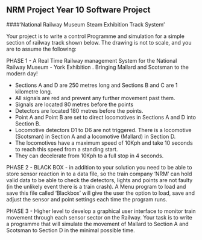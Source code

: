## NRM Project Year 10 Software Project 
####‘National Railway Museum Steam Exhibition Track System’

Your project is to write a control Programme and simulation for a simple section of railway track shown below. The
drawing is not to scale, and you are to assume the following:

PHASE 1 - A Real Time Railway management System for the National Railway Museum - York Exhibition . Bringing Mallard and
Scotsman to the modern day! 
* Sections A and D are 250 metres long and Sections B and C are 1 kilometre long.
* All signals are red and prevent any further movement past them.
* Signals are located 80 metres before the points 
* Detectors are located 180 metres before the points. 
* Point A and Point B are set to direct locomotives in Sections A and D into Section B. 
* Locomotive detectors D1 to D6 are not triggered. There is a locomotive (Scotsman) in Section A and a locomotive (Mallard) in Section D. 
* The locomotives have a maximum speed of 10Kph and take 10 seconds to reach this speed from a standing start. 
* They can decelerate from 10Kph to a full stop in 4 seconds.

PHASE 2 - BLACK BOX - in addition to your solution you need to be able to store sensor reaction in to a data file, so the
train company ‘NRM’ can hold valid data to be able to check the detectors, lights and points are not faulty (in the
unlikely event there is a train crash). A Menu program to load and save this file called ‘Blackbox’ will give the user
the option to load, save and adjust the sensor and point settings each time the program runs.

PHASE 3 - Higher level to develop a graphical user interface to monitor train movement through each
sensor sector on the Railway. Your task is to write a programme that will simulate the movement of Mallard to Section A
and Scotsman to Section D in the minimal possible time.
